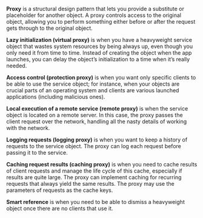**Proxy** is a structural design pattern that lets you provide a
substitute or placeholder for another object. A proxy controls
access to the original object, allowing you to perform
something either before or after the request gets through to
the original object.

**Lazy initialization (virtual proxy)** is when you have a
heavyweight service object that wastes system resources by
being always up, even though you only need it from time
to time. Instead of creating the object when the app launches, you
can delay the object’s initialization to a time when it’s really
needed.

**Access control (protection proxy)** is when you want only
specific clients to be able to use the service object; for
instance, when your objects are crucial parts of an operating
system and clients are various launched applications (including
malicious ones).

**Local execution of a remote service (remote proxy)** is
when the service object is located on a remote server.
In this case, the proxy passes the client request over the network,
handling all the nasty details of working with the
network.

**Logging requests (logging proxy)** is when you want to
keep a history of requests to the service object.
The proxy can log each request before passing it to the service.

**Caching request results (caching proxy)** is when you need
to cache results of client requests and manage the life cycle of
this cache, especially if results are quite large.
The proxy can implement caching for recurring requests that
always yield the same results. The proxy may use the parameters
of requests as the cache keys.

**Smart reference** is when you need to be able to dismiss a
heavyweight object once there are no clients that use it.